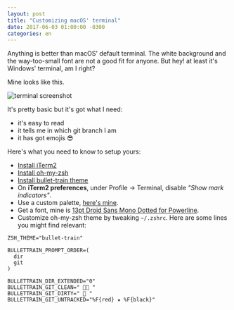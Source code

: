 ```yaml
---
layout: post
title: "Customizing macOS' terminal"
date: 2017-06-03 01:00:00 -0300
categories: en
---
```


Anything is better than macOS' default terminal. The white background and the way-too-small font are not a good fit for anyone. But hey! at least it's Windows' terminal, am I right?

Mine looks like this.

![terminal screenshot](https://nyc3.digitaloceanspaces.com/betzerra/blog/2017/06/03/terminal_screenshot.png)

It's pretty basic but it's got what I need:
- it's easy to read
- it tells me in which git branch I am
- it has got emojis 😎

Here's what you need to know to setup yours:

- [Install iTerm2](http://iterm2.com)
- [Install oh-my-zsh](https://github.com/robbyrussell/oh-my-zsh)
- [Install bullet-train theme](https://github.com/caiogondim/bullet-train.zsh)
- On __iTerm2 preferences__, under Profile -> Terminal, disable _"Show mark indicators"_.
- Use a custom palette, [here's mine](https://nyc3.digitaloceanspaces.com/betzerra/blog/2017/06/03/betzerra.itermcolors).
- Get a font, mine is [13pt Droid Sans Mono Dotted for Powerline](https://github.com/powerline/fonts/blob/master/DroidSansMonoDotted).
- Customize oh-my-zsh theme by tweaking `~/.zshrc`. Here are some lines you might find relevant:

```
ZSH_THEME="bullet-train"

BULLETTRAIN_PROMPT_ORDER=(
  dir
  git
)

BULLETTRAIN_DIR_EXTENDED="0"
BULLETTRAIN_GIT_CLEAN=" 👌🏽 "
BULLETTRAIN_GIT_DIRTY=" 💩 "
BULLETTRAIN_GIT_UNTRACKED="%F{red} ★ %F{black}"
```
